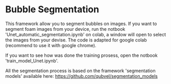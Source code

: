 # Bubble Segmentation

This framework allow you to segment bubbles on images. If you want to segment foam images from your device, run the notbook 'Unet_automatic_segmentation.ipynb' on colab, a window will open to select the images from your devise. The code is adapted for google colab (recommend to use it with google chrome).

If you want to see how was done the training prosess, open the notbook 'train_model_Unet.ipynb'.

All the segmentation process is based on the framework 'segmentation models' available here:
https://github.com/qubvel/segmentation_models
